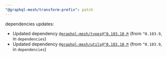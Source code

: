 ```yaml
---
"@graphql-mesh/transform-prefix": patch
---
```

dependencies updates:
  - Updated dependency [`@graphql-mesh/types@^0.103.10` ↗︎](https://www.npmjs.com/package/@graphql-mesh/types/v/0.103.10) (from `^0.103.9`, in `dependencies`)
  - Updated dependency [`@graphql-mesh/utils@^0.103.10` ↗︎](https://www.npmjs.com/package/@graphql-mesh/utils/v/0.103.10) (from `^0.103.9`, in `dependencies`)
